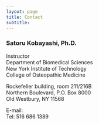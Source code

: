 ```yaml
---
layout: page
title: Contact
subtitle: 
---
```


### Satoru Kobayashi, Ph.D.
Instructor  
Department of Biomedical Sciences  
New York Institute of Technology  
College of Osteopathic Medicine  

Rockefeller building, room 211/216B  
Northern Boulevard, P.O. Box 8000  
Old Westbury, NY 11568  

E-mail:   
Tel: 516 686 1389
